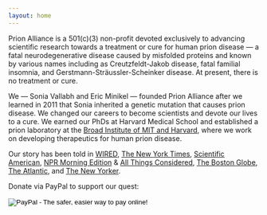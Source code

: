 ```yaml
---
layout: home
---
```


Prion Alliance is a 501(c)(3) non-profit devoted exclusively to advancing scientific research towards a treatment or cure for human prion disease &mdash; a fatal neurodegenerative disease caused by misfolded proteins and known by various names including as Creutzfeldt-Jakob disease, fatal familial insomnia, and Gerstmann-Str&auml;ussler-Scheinker disease. At present, there is no treatment or cure.

We &mdash; Sonia Vallabh and Eric Minikel &mdash; founded Prion Alliance after we learned in 2011 that Sonia inherited a genetic mutation that causes prion disease. We changed our careers to become scientists and devote our lives to a cure. We earned our PhDs at Harvard Medical School and established a prion laboratory at the [Broad Institute of MIT and Harvard](https://www.broadinstitute.org/), where we work on developing therapeutics for human prion disease.

Our story has been told in [WIRED](https://www.wired.com/story/sleep-no-more-crusade-genetic-killer/), [The New York Times](https://www.nytimes.com/2020/07/07/health/rare-diseases.html), [Scientific American](https://www.scientificamerican.com/article/the-married-researchers-racing-to-stop-prion-disease/), [NPR Morning Edition](http://www.npr.org/2017/06/19/533220784/a-mothers-early-death-drives-her-daughter-to-find-a-treatment) & [All Things Considered](http://www.npr.org/sections/health-shots/2017/06/19/527795512/a-couples-quest-to-stop-a-rare-disease-before-it-takes-one-of-them), [The Boston Globe](https://www.bostonglobe.com/magazine/2016/02/17/husband-and-wife-race-cure-her-fatal-genetic-disease/SLnmAndVfrq9XO1NnLIgkL/story.html), [The Atlantic](http://goo.gl/0tnV3v), and [The New Yorker](http://nyr.kr/16GgtZY).

Donate via PayPal to support our quest:

<form action="https://www.paypal.com/cgi-bin/webscr" method="post" target="_top">
<input type="hidden" name="cmd" value="_s-xclick">
<input type="hidden" name="hosted_button_id" value="A9HG9YJ3CHLRW">
<input type="image" src="https://www.paypalobjects.com/en_US/i/btn/btn_donateCC_LG.gif" border="0" name="submit" alt="PayPal - The safer, easier way to pay online!">
<img alt="" border="0" src="https://www.paypalobjects.com/en_US/i/scr/pixel.gif" width="1" height="1">
</form>

